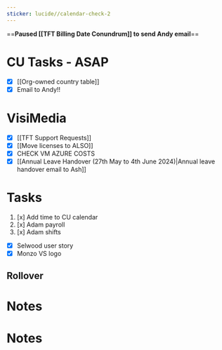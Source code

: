 ```yaml
---
sticker: lucide//calendar-check-2
---
```

==**Paused [[TFT Billing Date Conundrum]] to send Andy email**==
# CU Tasks - ASAP
- [x] [[Org-owned country table]]
- [x] Email to Andy!!
# VisiMedia
- [x] [[TFT Support Requests]]
- [x] [[Move licenses to ALSO]]
- [x] CHECK VM AZURE COSTS
- [x] [[Annual Leave Handover (27th May to 4th June 2024)|Annual leave handover email to Ash]]
# Tasks
1. [x] Add time to CU calendar
4. [x] Adam payroll
5. [x] Adam shifts
- [x] Selwood user story
- [x] Monzo VS logo

## Rollover
# Notes
# Notes